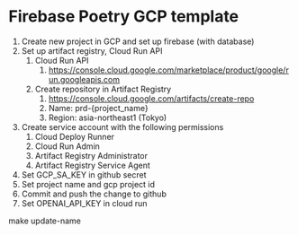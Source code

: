 # Firebase Poetry GCP template

1. Create new project in GCP and set up firebase (with database)
2. Set up artifact registry, Cloud Run API
   1. Cloud Run API
      1. https://console.cloud.google.com/marketplace/product/google/run.googleapis.com
   2. Create repository in Artifact Registry
      1. https://console.cloud.google.com/artifacts/create-repo
      2. Name: prd-{project_name}
      3. Region: asia-northeast1 (Tokyo)
3. Create service account with the following permissions
   1. Cloud Deploy Runner
   2. Cloud Run Admin
   3. Artifact Registry Administrator
   4. Artifact Registry Service Agent
4. Set GCP_SA_KEY in github secret
5. Set project name and gcp project id
6. Commit and push the change to github
7. Set OPENAI_API_KEY in cloud run

make update-name

